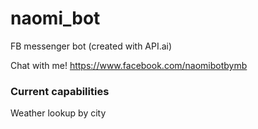# naomi_bot
FB messenger bot (created with API.ai)

Chat with me! https://www.facebook.com/naomibotbymb

### Current capabilities
Weather lookup by city 
